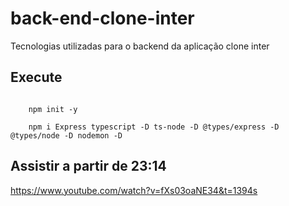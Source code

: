 # back-end-clone-inter
Tecnologias utilizadas para o backend da aplicação clone inter

## Execute 
<code>
    npm init -y <br>
    npm i Express typescript -D ts-node -D @types/express -D @types/node -D nodemon -D
</code>

## Assistir a partir de 23:14
https://www.youtube.com/watch?v=fXs03oaNE34&t=1394s